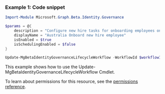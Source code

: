 ### Example 1: Code snippet

```powershellImport-Module Microsoft.Graph.Beta.Identity.Governance

$params = @{
	description = "Configure new hire tasks for onboarding employees on their first day"
	displayName = "Australia Onboard new hire employee"
	isEnabled = $true
	isSchedulingEnabled = $false
}

Update-MgBetaIdentityGovernanceLifecycleWorkflow -WorkflowId $workflowId -BodyParameter $params
```
This example shows how to use the Update-MgBetaIdentityGovernanceLifecycleWorkflow Cmdlet.
To learn about permissions for this resource, see the [permissions reference](/graph/permissions-reference).

